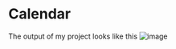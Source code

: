 # Calendar
The output of my project looks like this 
![image](https://github.com/user-attachments/assets/2b8fd403-f4dd-4e3f-9703-dee6d7cec6bd)
